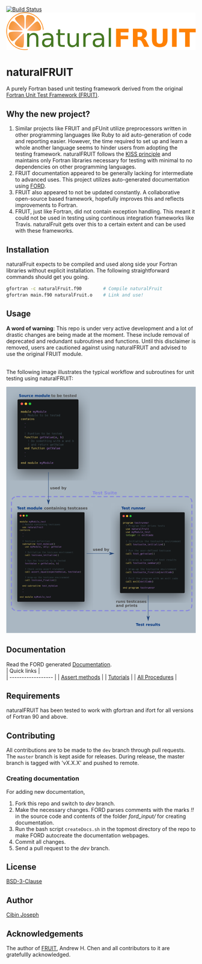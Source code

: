 [![Build Status](https://travis-ci.com/cibinjoseph/naturalFRUIT.svg?branch=master)](https://travis-ci.com/github/cibinjoseph/naturalFRUIT)
<br/>
![naturalFRUIT](media/naturalFRUIT-logo.png)
<br/>

# naturalFRUIT
A purely Fortran based unit testing framework derived from the original [Fortran Unit Test Framework (FRUIT)](https://sourceforge.net/projects/fortranxunit/).

## Why the new project?
1. Similar projects like FRUIT and pFUnit utilize preprocessors written in other programming languages like Ruby to aid auto-generation of code and reporting easier. However, the time required to set up and learn a whole another language seems to hinder users from adopting the testing framework. naturalFRUIT follows the [KISS principle](https://en.wikipedia.org/wiki/KISS_principle) and maintains only Fortran libraries necessary for testing with minimal to no dependencies on other programming languages.
2. FRUIT documentation appeared to be generally lacking for intermediate to advanced uses. This project utilizes auto-generated documentation using [FORD](https://github.com/Fortran-FOSS-Programmers/ford).
3. FRUIT also appeared to not be updated constantly. A collaborative open-source based framework, hopefully improves this and reflects improvements to Fortran.
4. FRUIT, just like Fortran, did not contain exception handling. This meant it could not be used in testing using continous integration frameworks like Travis. naturalFruit gets over this to a certain extent and can be used with these frameworks.

## Installation
naturalFruit expects to be compiled and used along side your Fortran libraries without explicit installation. The following straightforward commands should get you going.
```bash
gfortran -c naturalFruit.f90        # Compile naturalFruit
gfortran main.f90 naturalFruit.o    # Link and use!
```

## Usage
**A word of warning**: This repo is under very active development and a lot of drastic changes are being made at the moment. These include removal of deprecated and redundant subroutines and functions. Until this disclaimer is removed, users are cautioned against using naturalFRUIT and advised to use the original FRUIT module.</br></br>

The following image illustrates the typical workflow and subroutines for unit testing using naturalFRUIT:  

![flowchart](media/flowchart/flowchart.png)

## Documentation
Read the FORD generated [Documentation](https://cibinjoseph.github.io/naturalFRUIT/page/index.html).   
| Quick links |  
| ------------------ |
| [Assert methods](https://cibinjoseph.github.io/naturalFRUIT/page/AssertMethods/index.html) |
| [Tutorials](https://cibinjoseph.github.io/naturalFRUIT/page/Tutorials/index.html) |
| [All Procedures](https://cibinjoseph.github.io/naturalFRUIT/lists/procedures.html) |

## Requirements
naturalFRUIT has been tested to work with gfortran and ifort for all versions of Fortran 90 and above.

## Contributing
All contributions are to be made to the `dev` branch through pull requests. The `master` branch is kept aside for releases.
During release, the master branch is tagged with 'vX.X.X' and pushed to remote.

### Creating documentation
For adding new documentation,  
1. Fork this repo and switch to *dev* branch.  
2. Make the necessary changes. FORD parses comments with the marks *!!* in the source code and contents of the folder *ford_input/* for creating documentation.   
3. Run the bash script `createDocs.sh` in the topmost directory of the repo to make FORD autocreate the documentation webpages.  
4. Commit all changes.  
5. Send a pull request to the *dev* branch.  

## License
[BSD-3-Clause](LICENSE)

## Author
[Cibin Joseph](https://github.com/cibinjoseph)

## Acknowledgements
The author of [FRUIT](https://sourceforge.net/projects/fortranxunit/), Andrew H. Chen and all contributors to it are gratefullly acknowledged.
